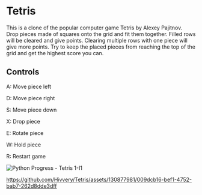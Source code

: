 # Tetris

This is a clone of the popular computer game Tetris by Alexey Pajitnov. Drop pieces made of squares onto the grid and fit them together. Filled rows will be cleared and give points. Clearing multiple rows with one piece will give more points. Try to keep the placed pieces from reaching the top of the grid and get the highest score you can.

## Controls

A: Move piece left

D: Move piece right

S: Move piece down

X: Drop piece

E: Rotate piece

W: Hold piece

R: Restart game

![Python Progress - Tetris 1-I1](https://github.com/Hivvery/Tetris/assets/130877981/3233bdf0-a16e-4e6f-ba70-ea518e35f55d)

https://github.com/Hivvery/Tetris/assets/130877981/009dcb16-bef1-4752-bab7-262d8dde3dff
